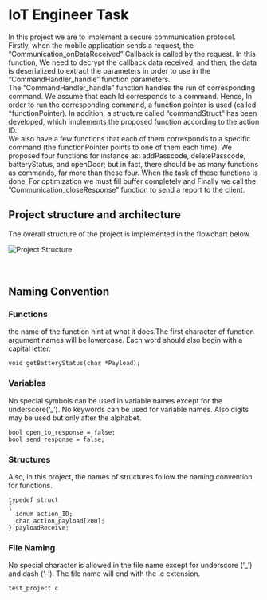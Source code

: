 # IoT Engineer Task
In this project we are to implement a secure communication protocol.<br />
Firstly, when the mobile application sends a request, the “Communication_onDataReceived”
Callback is called by the request. In this function, We need to decrypt the callback data received,
and then, the data is deserialized to extract the parameters in order to use in the
“CommandHandler_handle” function parameters.<br />
The “CommandHandler_handle” function handles the run of corresponding command. We assume
that each Id corresponds to a command. Hence, In order to run the corresponding command, a
function pointer is used (called *functionPointer). In addition, a structure called “commandStruct”
has been developed, which implements the proposed function according to the action ID.<br />
We also have a few functions that each of them corresponds to a specific command (the
functionPointer points to one of them each time). We proposed four functions for instance as:
addPasscode, deletePasscode, batteryStatus, and openDoor; but in fact, there should be as many
functions as commands, far more than these four. When the task of these functions is done, For optimization we must fill buffer completely and Finally
we call the ”Communication_closeResponse” function to send a report to the client.<br />
## Project structure and architecture
The overall structure of the project is implemented in the flowchart below. 


![Project Structure](https://user-images.githubusercontent.com/30548915/202695675-192c970a-91d5-4105-b492-3621e6c45e85.jpg).<br /><br /><br />


## Naming Convention
### Functions
the name of the function hint at what it does.The first character of function argument names will be lowercase. Each word should also begin with a capital letter. 
```
void getBatteryStatus(char *Payload);
```

### Variables
No special symbols can be used in variable names except for the underscore(‘_’). No keywords can be used for variable names. Also digits may be used but only after the alphabet.
```
bool open_to_response = false;
bool send_response = false;
```
### Structures 
Also, in this project, the names of structures follow the naming convention for functions. 
```
typedef struct
{
  idnum action_ID;
  char action_payload[200];
} payloadReceive;
```
### File Naming
No special character is allowed in the file name except for underscore (‘_’) and dash (‘-‘).
The file name will end with the .c extension.
```
test_project.c
```

